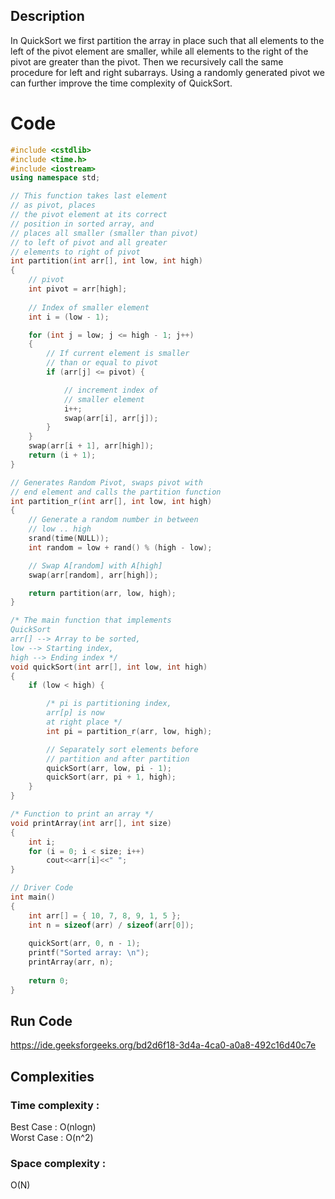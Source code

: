 ## Description 

In QuickSort we first partition the array in place such that all elements to the left of the pivot element are smaller, while all elements to the right of the pivot are greater than the pivot. Then we recursively call the same procedure for left and right subarrays. Using a randomly generated pivot we can further improve the time complexity of QuickSort.

# Code

```cpp
#include <cstdlib>
#include <time.h>
#include <iostream>
using namespace std;

// This function takes last element
// as pivot, places
// the pivot element at its correct
// position in sorted array, and
// places all smaller (smaller than pivot)
// to left of pivot and all greater
// elements to right of pivot
int partition(int arr[], int low, int high)
{
	// pivot
	int pivot = arr[high];
	
	// Index of smaller element
	int i = (low - 1);

	for (int j = low; j <= high - 1; j++)
	{
		// If current element is smaller
		// than or equal to pivot
		if (arr[j] <= pivot) {

			// increment index of
			// smaller element
			i++;
			swap(arr[i], arr[j]);
		}
	}
	swap(arr[i + 1], arr[high]);
	return (i + 1);
}

// Generates Random Pivot, swaps pivot with
// end element and calls the partition function
int partition_r(int arr[], int low, int high)
{
	// Generate a random number in between
	// low .. high
	srand(time(NULL));
	int random = low + rand() % (high - low);

	// Swap A[random] with A[high]
	swap(arr[random], arr[high]);

	return partition(arr, low, high);
}

/* The main function that implements
QuickSort
arr[] --> Array to be sorted,
low --> Starting index,
high --> Ending index */
void quickSort(int arr[], int low, int high)
{
	if (low < high) {

		/* pi is partitioning index,
		arr[p] is now
		at right place */
		int pi = partition_r(arr, low, high);

		// Separately sort elements before
		// partition and after partition
		quickSort(arr, low, pi - 1);
		quickSort(arr, pi + 1, high);
	}
}

/* Function to print an array */
void printArray(int arr[], int size)
{
	int i;
	for (i = 0; i < size; i++)
		cout<<arr[i]<<" ";
}

// Driver Code
int main()
{
	int arr[] = { 10, 7, 8, 9, 1, 5 };
	int n = sizeof(arr) / sizeof(arr[0]);
	
	quickSort(arr, 0, n - 1);
	printf("Sorted array: \n");
	printArray(arr, n);
	
	return 0;
}
```

## Run Code
https://ide.geeksforgeeks.org/bd2d6f18-3d4a-4ca0-a0a8-492c16d40c7e

## Complexities
### Time complexity   : 
Best Case  : O(nlogn)  
Worst Case : O(n^2) 
### Space complexity  : 
O(N)
